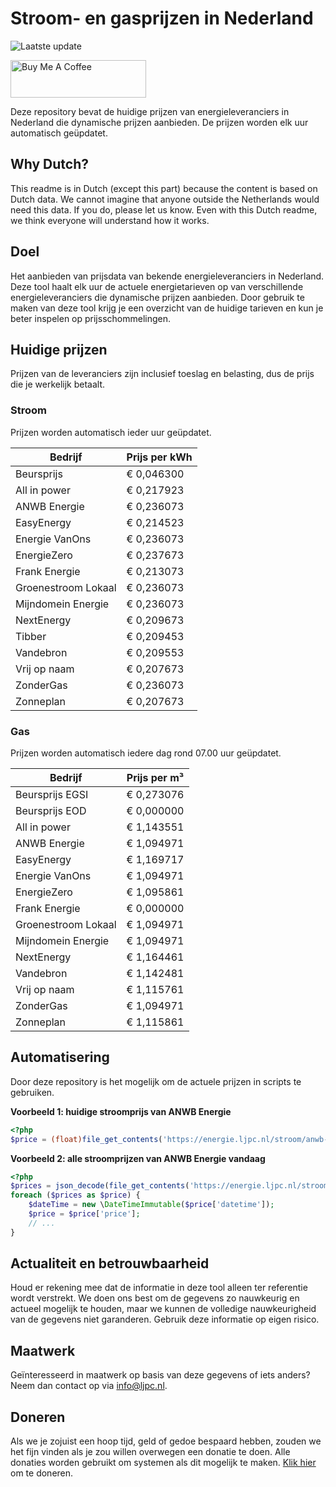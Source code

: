 # Stroom- en gasprijzen in Nederland

![Laatste update](https://img.shields.io/badge/laatste%20update-2024--03--22%2002%3A00%20CET-brightgreen)

<a href="https://www.buymeacoffee.com/Lars-" target="_blank"><img src="https://cdn.buymeacoffee.com/buttons/v2/default-orange.png" alt="Buy Me A Coffee" height="60" style="height: 60px !important;width: 217px !important;" ></a>

Deze repository bevat de huidige prijzen van energieleveranciers in Nederland die dynamische prijzen aanbieden. De prijzen worden elk uur automatisch geüpdatet.

## Why Dutch?

This readme is in Dutch (except this part) because the content is based on Dutch data. We cannot imagine that anyone outside the Netherlands would need this data. If you do, please let us know. Even with this Dutch readme, we think
everyone will understand how it works.

## Doel

Het aanbieden van prijsdata van bekende energieleveranciers in Nederland. Deze tool haalt elk uur de actuele energietarieven op van verschillende energieleveranciers die dynamische prijzen aanbieden. Door gebruik te maken van deze tool
krijg je een overzicht van de huidige tarieven en kun je beter inspelen op prijsschommelingen.

## Huidige prijzen

Prijzen van de leveranciers zijn inclusief toeslag en belasting, dus de prijs die je werkelijk betaalt.

### Stroom

Prijzen worden automatisch ieder uur geüpdatet.

 Bedrijf | Prijs per kWh 
---------|---------------
Beursprijs | € 0,046300
All in power | € 0,217923
ANWB Energie | € 0,236073
EasyEnergy | € 0,214523
Energie VanOns | € 0,236073
EnergieZero | € 0,237673
Frank Energie | € 0,213073
Groenestroom Lokaal | € 0,236073
Mijndomein Energie | € 0,236073
NextEnergy | € 0,209673
Tibber | € 0,209453
Vandebron | € 0,209553
Vrij op naam | € 0,207673
ZonderGas | € 0,236073
Zonneplan | € 0,207673


### Gas

Prijzen worden automatisch iedere dag rond 07.00 uur geüpdatet.

 Bedrijf | Prijs per m³ 
---------|--------------
Beursprijs EGSI | € 0,273076
Beursprijs EOD | € 0,000000
All in power | € 1,143551
ANWB Energie | € 1,094971
EasyEnergy | € 1,169717
Energie VanOns | € 1,094971
EnergieZero | € 1,095861
Frank Energie | € 0,000000
Groenestroom Lokaal | € 1,094971
Mijndomein Energie | € 1,094971
NextEnergy | € 1,164461
Vandebron | € 1,142481
Vrij op naam | € 1,115761
ZonderGas | € 1,094971
Zonneplan | € 1,115861


## Automatisering

Door deze repository is het mogelijk om de actuele prijzen in scripts te gebruiken.

**Voorbeeld 1: huidige stroomprijs van ANWB Energie**

```php
<?php
$price = (float)file_get_contents('https://energie.ljpc.nl/stroom/anwb-energie-nu.txt');

```

**Voorbeeld 2: alle stroomprijzen van ANWB Energie vandaag**

```php
<?php
$prices = json_decode(file_get_contents('https://energie.ljpc.nl/stroom/all-in-power-vandaag.json'),true);
foreach ($prices as $price) {
    $dateTime = new \DateTimeImmutable($price['datetime']);
    $price = $price['price'];
    // ...
}
```

## Actualiteit en betrouwbaarheid

Houd er rekening mee dat de informatie in deze tool alleen ter referentie wordt verstrekt. We doen ons best om de gegevens zo nauwkeurig en actueel mogelijk te houden, maar we kunnen de volledige nauwkeurigheid van de gegevens niet
garanderen. Gebruik deze informatie op eigen risico.

## Maatwerk

Geïnteresseerd in maatwerk op basis van deze gegevens of iets anders? Neem dan contact op
via [info@ljpc.nl](mailto:info@ljpc.nl?subject=Energie%20prijzen).

## Doneren

Als we je zojuist een hoop tijd, geld of gedoe bespaard hebben, zouden we het fijn vinden als je zou willen overwegen een
donatie te doen. Alle donaties worden gebruikt om systemen als dit mogelijk te
maken. [Klik hier](https://www.buymeacoffee.com/Lars-) om te doneren.
